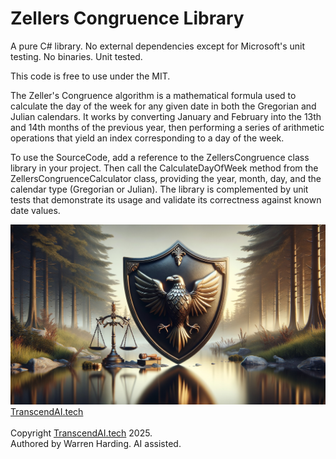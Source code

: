 # Zellers Congruence Library

A pure C# library. No external dependencies except for Microsoft's unit testing. No binaries. Unit tested.

This code is free to use under the MIT.

The Zeller's Congruence algorithm is a mathematical formula used to calculate the day of the week for any given date in both the Gregorian and Julian calendars. It works by converting January and February into the 13th and 14th months of the previous year, then performing a series of arithmetic operations that yield an index corresponding to a day of the week.

To use the SourceCode, add a reference to the ZellersCongruence class library in your project. Then call the CalculateDayOfWeek method from the ZellersCongruenceCalculator class, providing the year, month, day, and the calendar type (Gregorian or Julian). The library is complemented by unit tests that demonstrate its usage and validate its correctness against known date values.

![AI Image](aiimage.jpg)
[TranscendAI.tech](https://TranscendAI.tech)<br>
<br>
Copyright [TranscendAI.tech](https://TranscendAI.tech) 2025.</br>
Authored by Warren Harding. AI assisted.</br>